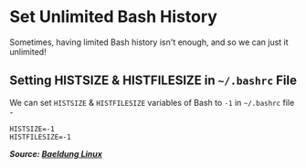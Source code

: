 # Set Unlimited Bash History

Sometimes, having limited Bash history isn't enough, and so we can just it unlimited!

## Setting HISTSIZE & HISTFILESIZE in `~/.bashrc` File

We can set `HISTSIZE` & `HISTFILESIZE` variables of Bash to `-1` in `~/.bashrc` file -

```code
HISTSIZE=-1
HISTFILESIZE=-1
```

***Source: [Baeldung Linux](https://www.baeldung.com/linux/bash-configure-unlimited-history)***
